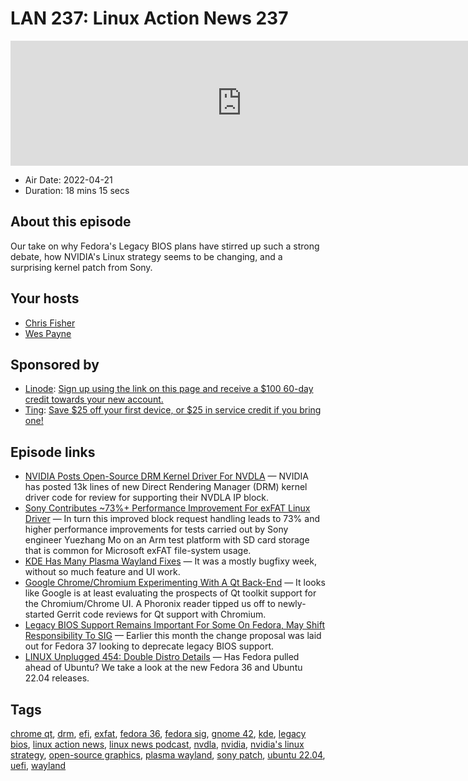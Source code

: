 # LAN 237: Linux Action News 237

<iframe src="https://player.fireside.fm/v2/DAcK9LdX+V-yZPVou?theme=dark" width="740" height="200" frameborder="0" scrolling="no"></iframe>

* Air Date: 2022-04-21
* Duration: 18 mins 15 secs

## About this episode

Our take on why Fedora's Legacy BIOS plans have stirred up such a strong debate, how NVIDIA's Linux strategy seems to be changing, and a surprising kernel patch from Sony.

## Your hosts
* [Chris Fisher](https://linuxactionnews.com/hosts/chris)
* [Wes Payne](https://linuxactionnews.com/hosts/wes)

## Sponsored by

  * [Linode](http://linode.com/lan): [Sign up using the link on this page and receive a $100 60-day credit towards your new account. ](http://linode.com/lan)
  * [Ting](https://linux.ting.com): [Save $25 off your first device, or $25 in service credit if you bring one!](https://linux.ting.com)



## Episode links

  * [NVIDIA Posts Open-Source DRM Kernel Driver For NVDLA](https://www.phoronix.com/scan.php?page=news_item&px=NVIDIA-NVDLA-DRM-Review "NVIDIA Posts Open-Source DRM Kernel Driver For NVDLA") — NVIDIA has posted 13k lines of new Direct Rendering Manager (DRM) kernel driver code for review for supporting their NVDLA IP block.
  * [Sony Contributes ~73%+ Performance Improvement For exFAT Linux Driver](https://www.phoronix.com/scan.php?page=news_item&px=Faster-exFAT-Thanks-Sony "Sony Contributes ~73%+ Performance Improvement For exFAT Linux Driver") — In turn this improved block request handling leads to 73% and higher performance improvements for tests carried out by Sony engineer Yuezhang Mo on an Arm test platform with SD card storage that is common for Microsoft exFAT file-system usage.
  * [KDE Has Many Plasma Wayland Fixes](https://pointieststick.com/2022/04/14/this-week-in-kde-stable-desktop-icons-and-even-better-gestures/ "KDE Has Many Plasma Wayland Fixes") — It was a mostly bugfixy week, without so much feature and UI work.
  * [Google Chrome/Chromium Experimenting With A Qt Back-End](https://www.phoronix.com/scan.php?page=news_item&px=Chromium-Qt-WIP "Google Chrome/Chromium Experimenting With A Qt Back-End") — It looks like Google is at least evaluating the prospects of Qt toolkit support for the Chromium/Chrome UI. A Phoronix reader tipped us off to newly-started Gerrit code reviews for Qt support with Chromium.
  * [Legacy BIOS Support Remains Important For Some On Fedora, May Shift Responsibility To SIG](https://www.phoronix.com/scan.php?page=news_item&px=Fedora-Legacy-BIOS-Possible-SIG "Legacy BIOS Support Remains Important For Some On Fedora, May Shift Responsibility To SIG") — Earlier this month the change proposal was laid out for Fedora 37 looking to deprecate legacy BIOS support. 
  * [LINUX Unplugged 454: Double Distro Details](https://linuxunplugged.com/454 "LINUX Unplugged 454: Double Distro Details") — Has Fedora pulled ahead of Ubuntu? We take a look at the new Fedora 36 and Ubuntu 22.04 releases.



## Tags

[chrome qt](https://linuxactionnews.com/tags/chrome%20qt), [drm](https://linuxactionnews.com/tags/drm), [efi](https://linuxactionnews.com/tags/efi), [exfat](https://linuxactionnews.com/tags/exfat), [fedora 36](https://linuxactionnews.com/tags/fedora%2036), [fedora sig](https://linuxactionnews.com/tags/fedora%20sig), [gnome 42](https://linuxactionnews.com/tags/gnome%2042), [kde](https://linuxactionnews.com/tags/kde), [legacy bios](https://linuxactionnews.com/tags/legacy%20bios), [linux action news](https://linuxactionnews.com/tags/linux%20action%20news), [linux news podcast](https://linuxactionnews.com/tags/linux%20news%20podcast), [nvdla](https://linuxactionnews.com/tags/nvdla), [nvidia](https://linuxactionnews.com/tags/nvidia), [nvidia's linux strategy](https://linuxactionnews.com/tags/nvidia's%20linux%20strategy), [open-source graphics](https://linuxactionnews.com/tags/open-source%20graphics), [plasma wayland](https://linuxactionnews.com/tags/plasma%20wayland), [sony patch](https://linuxactionnews.com/tags/sony%20patch), [ubuntu 22.04](https://linuxactionnews.com/tags/ubuntu%2022.04), [uefi](https://linuxactionnews.com/tags/uefi), [wayland](https://linuxactionnews.com/tags/wayland)